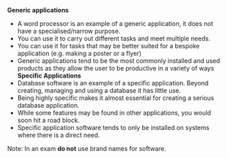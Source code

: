 **Generic applications**
- A word processor is an example of a generic application, it does not have a specialised/narrow purpose.
- You can use it to carry out different tasks and meet multiple needs.
- You can use it for tasks that may be better suited for a bespoke application (e.g. making a poster or a flyer)
- Generic applications tend to be the most commonly installed and used products as they allow the user to be productive in a variety of ways
**Specific Applications**
- Database software is an example of a specific application. Beyond creating, managing and using a database it has little use.
- Being highly specific makes it almost essential for creating a serious database application.
- While some features may be found in other applications, you would soon hit a road block.
- Specific application software tends to only be installed on systems where there is a direct need.

Note: In an exam **do not** use brand names for software.
